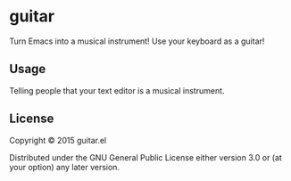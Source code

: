 # guitar

Turn Emacs into a musical instrument! Use your keyboard as a guitar!

## Usage

Telling people that your text editor is a musical instrument.

## License

Copyright © 2015 guitar.el

Distributed under the GNU General Public License either version 3.0 or (at
your option) any later version.

